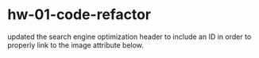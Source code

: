 # hw-01-code-refactor

updated the search engine optimization header to include an ID in order to properly link to the image attribute below.
